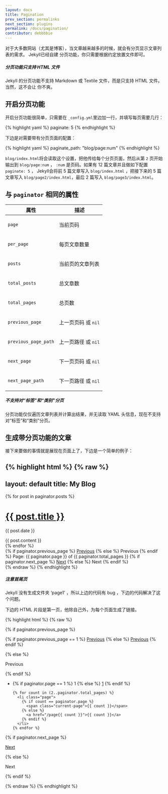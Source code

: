 ```yaml
---
layout: docs
title: Pagination
prev_section: permalinks
next_section: plugins
permalink: /docs/pagination/
contributor: debbbbie
---
```


对于大多数网站（尤其是博客），当文章越来越多的时候，就会有分页显示文章列表的需求。 Jekyll已经自建
分页功能，你只需要根据约定放置文件即可。

<div class="note info">
  <h5>分页功能只支持 HTML 文件</h5>
  <p>
    Jekyll 的分页功能不支持 Markdown 或 Textile 文件，而是只支持 HTML 文件。当然，这不会让
    你不爽。
  </p>
</div>

## 开启分页功能

开启分页功能很简单，只需要在 `_config.yml`里边加一行，并填写每页需要几行：

{% highlight yaml %}
paginate: 5
{% endhighlight %}

下边是对需要带有分页页面的配置：

{% highlight yaml %}
paginate_path: "blog/page:num"
{% endhighlight %}

`blog/index.html`将会读取这个设置，把他传给每个分页页面，然后从第 `2` 页开始输出到
 `blog/page:num` ， `:num` 是页码。如果有 12 篇文章并且做如下配置 `paginate: 5` ，
 Jekyll会将前 5 篇文章写入 `blog/index.html` ，把接下来的 5 篇文章写入
 `blog/page2/index.html`，最后 2 篇写入 `blog/page3/index.html`。

## 与 `paginator` 相同的属性

<div class="mobile-side-scroller">
<table>
  <thead>
    <tr>
      <th>属性</th>
      <th>描述</th>
    </tr>
  </thead>
  <tbody>
    <tr>
      <td><p><code>page</code></p></td>
      <td><p>当前页码</p></td>
    </tr>
    <tr>
      <td><p><code>per_page</code></p></td>
      <td><p>每页文章数量</p></td>
    </tr>
    <tr>
      <td><p><code>posts</code></p></td>
      <td><p>当前页的文章列表</p></td>
    </tr>
    <tr>
      <td><p><code>total_posts</code></p></td>
      <td><p>总文章数</p></td>
    </tr>
    <tr>
      <td><p><code>total_pages</code></p></td>
      <td><p>总页数</p></td>
    </tr>
    <tr>
      <td><p><code>previous_page</code></p></td>
      <td>
          <p>
              上一页页码 或 <code>nil</code>
          </p>
      </td>
    </tr>
    <tr>
      <td><p><code>previous_page_path</code></p></td>
      <td>
          <p>
              上一页路径 或 <code>nil</code>
          </p>
      </td>
    </tr>
    <tr>
      <td><p><code>next_page</code></p></td>
      <td>
          <p>
              下一页页码 或 <code>nil</code>
          </p>
      </td>
    </tr>
    <tr>
      <td><p><code>next_page_path</code></p></td>
      <td>
          <p>
              下一页路径 或 <code>nil</code>
          </p>
      </td>
    </tr>
  </tbody>
</table>
</div>

<div class="note info">
  <h5>不支持对“标签”和“类别”分页</h5>
  <p>分页功能仅仅遍历文章列表并计算出结果，并无读取 YAML 头信息，现在不支持对“标签”和“类别”分页。</p>
</div>

## 生成带分页功能的文章

接下来要做的事情就是展现在页面上了，下边是一个简单的例子：

{% highlight html %}
{% raw %}
---
layout: default
title: My Blog
---

<!-- 遍历分页后的文章 -->
{% for post in paginator.posts %}
  <h1><a href="{{ post.url }}">{{ post.title }}</a></h1>
  <p class="author">
    <span class="date">{{ post.date }}</span>
  </p>
  <div class="content">
    {{ post.content }}
  </div>
{% endfor %}

<!-- 分页链接 -->
<div class="pagination">
  {% if paginator.previous_page %}
    <a href="/page{{ paginator.previous_page }}" class="previous">Previous</a>
  {% else %}
    <span class="previous">Previous</span>
  {% endif %}
  <span class="page_number ">Page: {{ paginator.page }} of {{ paginator.total_pages }}</span>
  {% if paginator.next_page %}
    <a href="/page{{ paginator.next_page }}" class="next">Next</a>
  {% else %}
    <span class="next ">Next</span>
  {% endif %}
</div>
{% endraw %}
{% endhighlight %}

<div class="note warning">
  <h5>注意首尾页</h5>
  <p>
    Jekyll 没有生成文件夹 ‘page1’ ，所以上边的代码有 bug ，下边的代码解决了这个问题。
  </p>
</div>

 下边的 HTML 片段是第一页，他除自己外，为每个页面生成了链接。

{% highlight html %}
{% raw %}
<div id="post-pagination" class="pagination">
  {% if paginator.previous_page %}
    <p class="previous">
      {% if paginator.previous_page == 1 %}
        <a href="/">Previous</a>
      {% else %}
        <a href="{{ paginator.previous_page_path }}">Previous</a>
      {% endif %}
    </p>
  {% else %}
    <p class="previous disabled">
      <span>Previous</span>
    </p>
  {% endif %}

  <ul class="pages">
    <li class="page">
      {% if paginator.page == 1 %}
        <span class="current-page">1</span>
      {% else %}
        <a href="/">1</a>
      {% endif %}
    </li>

    {% for count in (2..paginator.total_pages) %}
      <li class="page">
        {% if count == paginator.page %}
          <span class="current-page">{{ count }}</span>
        {% else %}
          <a href="/page{{ count }}">{{ count }}</a>
        {% endif %}
      </li>
    {% endfor %}
  </ul>

  {% if paginator.next_page %}
    <p class="next">
      <a href="{{ paginator.next_page_path }}">Next</a>
    </p>
  {% else %}
    <p class="next disabled">
      <span>Next</span>
    </p>
  {% endif %}

</div>
{% endraw %}
{% endhighlight %}
